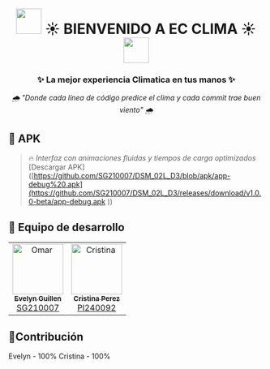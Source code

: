 <h1 align="center">
  <img src="https://media.giphy.com/media/v1.Y2lkPTc5MGI3NjExZGQ4ZTQ5OTRmZWZlN2NmMDA1NDViZTYxNjU2YjIwOTYzN2YwZDUwMyZjdD1n/f9k1tV7HyORcngKF8v/giphy.gif" width="50px"/> 
  ☀︎ BIENVENIDO A EC CLIMA ☀︎
  <img src="https://media.giphy.com/media/v1.Y2lkPTc5MGI3NjExZGQ4ZTQ5OTRmZWZlN2NmMDA1NDViZTYxNjU2YjIwOTYzN2YwZDUwMyZjdD1n/f9k1tV7HyORcngKF8v/giphy.gif" width="50px"/>
</h1>
<h3 align="center">✨ La mejor experiencia Climatica en tus manos ✨</h3>

<p align="center">
  <em> 🌧 "Donde cada línea de código predice el clima y cada commit trae buen viento" 🌧 </em>
</p>

## 📌 APK
> 🔥 *Interfaz con animaciones fluidas y tiempos de carga optimizados*
[Descargar APK]([https://github.com/SG210007/DSM_02L_D3/blob/apk/app-debug%20.apk](https://github.com/SG210007/DSM_02L_D3/releases/download/v1.0.0-beta/app-debug.apk
))

## 👥 Equipo de desarrollo

<table align="center">
  <tr>
    <td align="center">
      <a href="https://github.com/SG210007">
        <img src="https://github.com/SG210007.png" width="100px;" alt="Omar"/>
        <br/>
        <sub><b>Evelyn Guillen</b></sub><br/>
        <span>SG210007</span>
      </a>
    </td>
    <td align="center">
      <a href="https://github.com/Cristina-Lue">
        <img src="https://github.com/Cristina-Lue.png" width="100px;" alt="Cristina"/>
        <br/>
        <sub><b>Cristina Perez</b></sub><br/>
        <span>Pl240092</span>
      </a>
    </td>
  </tr>
</table>

## 🤝Contribución
Evelyn - 100%
Cristina - 100%






